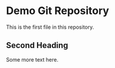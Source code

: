 # Demo Git Repository
This is the first file in this repository.

## Second Heading
Some more text here.